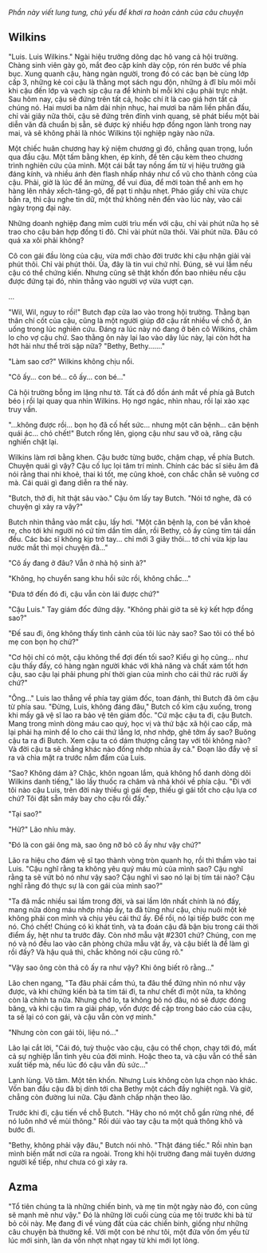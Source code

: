 _Phần này viết lung tung, chủ yếu để khơi ra hoàn cảnh của câu chuyện_

## Wilkins

"Luis. Luis Wilkins." Ngài hiệu trưởng dõng dạc hô vang cả hội trường. Chàng sinh viên gày gò, mắt đeo cặp kính dày cộp, rón rén bước về phía bục. Xung quanh cậu, hàng ngàn người, trong đó có các bạn bè cùng lớp cấp 3, những kẻ coi cậu là thằng mọt sách ngu độn, những ả đĩ bĩu môi mỗi khi cậu đến lớp và vạch sịp cậu ra để khinh bỉ mỗi khi cậu phải trực nhật. Sau hôm nay, cậu sẽ đứng trên tất cả, hoặc chí ít là cao giá hơn tất cả chúng nó. Hai mươi ba năm dài nhịn nhục, hai mươi ba năm liền phần đấu, chỉ vài giây nữa thôi, cậu sẽ đứng trên đỉnh vinh quang, sẽ phát biểu một bài diễn văn đã chuẩn bị sẵn, sẽ được ký nhiều hợp đồng ngon lành trong nay mai, và sẽ không phải là nhóc Wilkins tội nghiệp ngày nào nữa.

Một chiếc huân chương hay kỷ niệm chương gì đó, chẳng quan trọng, luồn qua đầu cậu. Một tấm bằng khen, ép kính, đề tên cậu kèm theo chương trình nghiên cứu của mình. Một cái bắt tay nồng ấm từ vị hiệu trưởng già đáng kính, và nhiều ánh đèn flash nhấp nháy như cổ vũ cho thành công của cậu. Phải, giờ là lúc để ăn mừng, để vui đùa, để mời toàn thể anh em họ hàng lên nhảy xếch-tăng-gô, để pạt ti nhậu nhẹt. Pháo giấy chỉ vừa chực bắn ra, thì cậu nghe tin dữ, một thứ không nên đến vào lúc này, vào cái ngày trọng đại này.

Những doanh nghiệp đang mỉm cười trìu mến với cậu, chỉ vài phút nữa họ sẽ trao cho cậu bản hợp đồng tỉ đô. Chỉ vài phút nữa thôi. Vài phút nữa. Đâu có quá xa xôi phải không? 

Cô con gái đầu lòng của cậu, vừa mới chào đời trước khi cậu nhận giải vài phút thôi. Chỉ vài phút thôi. Ủa, đây là tin vui chứ nhỉ. Đúng, sẽ vui lắm nếu cậu có thể chứng kiến. Nhưng cũng sẽ thật khốn đốn bao nhiêu nếu cậu được đứng tại đó, nhìn thẳng vào người vợ vừa vượt cạn.

...

"Wil, Wil, nguy to rồi!" Butch đạp cửa lao vào trong hội trường. Thằng bạn thân chí cốt của cậu, cũng là một người giúp đỡ cậu rất nhiều về chỗ ở, ăn uống trong lúc nghiên cứu. Đáng ra lúc này nó đang ở bên cô Wilkins, chăm lo cho vợ cậu chứ. Sao thằng ôn này lại lao vào dây lúc này, lại còn hớt ha hớt hải như thể trời sập nữa? "Bethy, Bethy......."

"Làm sao cơ?" Wilkins không chịu nổi.

"Cô ấy... con bé... cô ấy... con bé..."

Cả hội trường bỗng im lặng như tờ. Tất cả đổ dồn ánh mắt về phía gã Butch béo ị rồi lại quay qua nhìn Wilkins. Họ ngơ ngác, nhìn nhau, rồi lại xào xạc truy vấn.

"...không được rồi... bọn họ đã cố hết sức... nhưng một căn bệnh... căn bệnh quái ác... chó chết!" Butch rống lên, giọng cậu như sau vỡ oà, răng cậu nghiến chặt lại.

Wilkins làm rơi bằng khen. Cậu bước từng bước, chậm chạp, về phía Butch. Chuyện quái gì vậy? Cậu cố lục lọi tâm trí mình. Chính các bác sĩ siêu âm đã nói rằng thai nhi khoẻ, thai kì tốt, mẹ cũng khoẻ, con chắc chẳn sẽ vuông cơ mà. Cái quái gì đang diễn ra thế này.

"Butch, thở đi, hít thật sâu vào." Cậu ôm lấy tay Butch. "Nói tớ nghe, đã có chuyện gì xảy ra vậy?"

Butch nhìn thẳng vào mắt cậu, lấy hơi. "Một căn bệnh lạ, con bé vẫn khoẻ re, cho tới khi người nó cứ tím dần tím dần, rồi Bethy, cô ấy cũng tím tái dần đều. Các bác sĩ không kịp trở tay... chỉ mới 3 giây thôi... tớ chỉ vừa kịp lau nước mắt thì mọi chuyện đã..."

"Cô ấy đang ở đâu? Vẫn ở nhà hộ sinh à?"

"Không, họ chuyển sang khu hồi sức rồi, không chắc..."

"Đưa tớ đến đó đi, cậu vẫn còn lái được chứ?"

"Cậu Luis." Tay giám đốc đứng dậy. "Không phải giờ ta sẽ ký kết hợp đồng sao?"

"Đế sau đi, ông không thấy tình cảnh của tôi lúc này sao? Sao tôi có thể bỏ mẹ con bọn họ chứ?"

"Cơ hội chỉ có một, cậu không thể đợi đến tối sao? Kiểu gì họ cũng... như cậu thấy đấy, có hàng ngàn người khác với khả năng và chất xám tốt hơn cậu, sao cậu lại phải phung phí thời gian của mình cho cái thứ rác rưởi ấy chứ?"

"Ông..." Luis lao thẳng về phía tay giám đốc, toan đánh, thì Butch đã ôm cậu từ phía sau. "Đừng, Luis, không đáng đâu," Butch cố kìm cậu xuống, trong khi mấy gã vệ sĩ lao ra bảo vệ tên giám đốc. "Cứ mặc cậu ta đi, cậu Butch. Mang trong mình dòng máu cao quý, học vị và thứ bậc xã hội cao cấp, mà lại phải hạ mình để lo cho cái thứ lẳng lơ, nhơ nhớp, ghê tởm ấy sao? Buông cậu ta ra đi Butch. Xem cậu ta có dám thượng cẳng tay với tôi không nào? Và đời cậu ta sẽ chẳng khác nào đống nhớp nhúa ấy cả." Đoạn lão đẩy vệ sĩ ra và chìa mặt ra trước nắm đấm của Luis.

"Sao? Không dám à? Chậc, khôn ngoan lắm, quả không hổ danh dòng dõi Wilkins danh tiếng," lão lấy thuốc ra châm và nhả khói về phía cậu. "Đi với tôi nào cậu Luis, trên đời này thiếu gì gái đẹp, thiếu gì gái tốt cho cậu lựa cơ chứ? Tôi đặt sẵn máy bay cho cậu rồi đấy."

"Tại sao?"

"Hử?" Lão nhíu mày.

"Đó là con gái ông mà, sao ông nỡ bỏ cô ấy như vậy chứ?"

Lão ra hiệu cho đám vệ sĩ tạo thành vòng tròn quanh họ, rồi thì thầm vào tai Luis. "Cậu nghĩ rằng ta không yêu quý máu mủ của mình sao? Cậu nghĩ rằng ta sẽ vứt bỏ nó như vậy sao? Cậu nghĩ vì sao nó lại bị tím tái nào? Cậu nghĩ rằng đó thực sự là con gái của mình sao?"

"Ta đã mắc nhiều sai lầm trong đời, và sai lầm lớn nhất chính là nó đấy, mang nửa dòng máu nhớp nháp ấy, ta đã từng như cậu, chịu nuôi một kẻ không phải con mình và chịu yêu cái thứ ấy. Để rồi, nó lại tiếp bước con mẹ nó. Chó chết! Chúng có kì khát tình, và ta đoán cậu đã bận bịu trong cái thời điểm ấy, hệt như ta trước đây. Còn nhớ mẫu vật #2301 chứ? Chúng, con mẹ nó và nó đều lao vào căn phòng chứa mẫu vật ấy, và cậu biết là để làm gì rồi đấy? Và hậu quả thì, chắc không nói cậu cũng rõ."

"Vậy sao ông còn thả cô ấy ra như vậy? Khi ông biết rõ rằng..."

Lão chen ngang, "Ta đâu phải cầm thú, ta đâu thể đứng nhìn nó như vậy được, và khi chứng kiến bà ta tím tái đi, ta như chết đi một nửa, ta không còn là chính ta nữa. Nhưng chớ lo, ta không bỏ nó đâu, nó sẽ được đóng băng, và khi cậu tìm ra giải pháp, vốn được đề cập trong báo cáo của cậu, ta sẽ lại có con gái, và cậu vẫn còn vợ mình."

"Nhưng còn con gái tôi, liệu nó..."

Lão lại cắt lời, "Cái đó, tuỳ thuộc vào cậu, cậu có thể chọn, chạy tới đó, mất cả sự nghiệp lẫn tình yêu của đời mình. Hoặc theo ta, và cậu vẫn có thể sản xuất tiếp mà, nếu lúc đó cậu vẫn đủ sức..."

Lạnh lùng. Vô tâm. Một tên khốn. Nhưng Luis không còn lựa chọn nào khác. Vốn ban đầu cậu đã bị dính tới cha Bethy một cách đầy nghiệt ngã. Và giờ, chẳng còn đường lui nữa. Cậu đành chấp nhận theo lão.

Trước khi đi, cậu tiến về chỗ Butch. "Hãy cho nó một chỗ gần rừng nhé, để nó luôn nhớ về mùi thông." Rồi dúi vào tay cậu ta một quả thông khô và bước đi.

"Bethy, không phải vậy đâu," Butch nói nhỏ. "Thật đáng tiếc." Rồi nhìn bạn mình biến mất nơi cửa ra ngoài. Trong khi hội trường đang mải tuyên dương người kế tiếp, như chưa có gì xảy ra.

## Azma

"Tổ tiên chúng ta là những chiến binh, và mẹ tin một ngày nào đó, con cũng sẽ mạnh mẽ như vậy." Đó là những lời cuối cùng của mẹ tôi trước khi bà từ bỏ cõi này. Mẹ đang đi về vùng đất của các chiến binh, giống như những câu chuyện bà thường kể. Với một con bé như tôi, một đứa vốn ốm yếu từ lúc mới sinh, làn da vốn nhợt nhạt ngay từ khi mới lọt lòng. 
